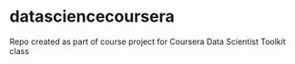# datasciencecoursera
Repo created as part of course project for Coursera Data Scientist Toolkit class
